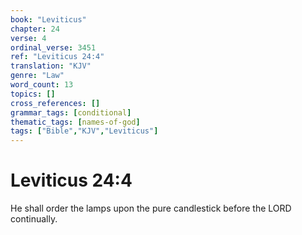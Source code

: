 ```yaml
---
book: "Leviticus"
chapter: 24
verse: 4
ordinal_verse: 3451
ref: "Leviticus 24:4"
translation: "KJV"
genre: "Law"
word_count: 13
topics: []
cross_references: []
grammar_tags: [conditional]
thematic_tags: [names-of-god]
tags: ["Bible","KJV","Leviticus"]
---
```


# Leviticus 24:4

He shall order the lamps upon the pure candlestick before the LORD continually.
